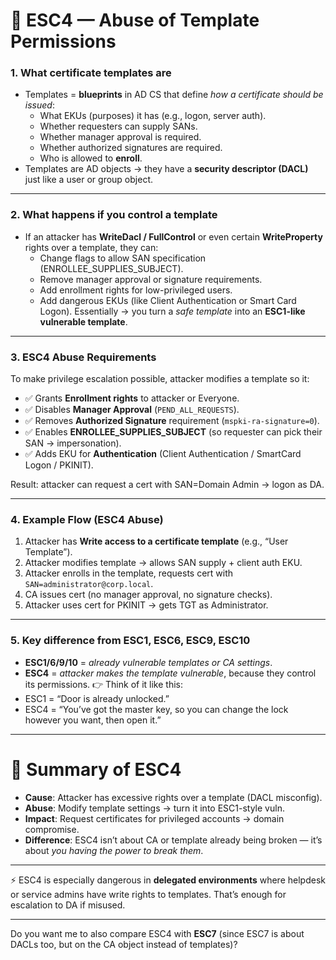 # 🔹 ESC4 — Abuse of Template Permissions

### 1. What certificate templates are
- Templates = **blueprints** in AD CS that define _how a certificate should be issued_:
    - What EKUs (purposes) it has (e.g., logon, server auth).
    - Whether requesters can supply SANs.
    - Whether manager approval is required.
    - Whether authorized signatures are required.
    - Who is allowed to **enroll**.
- Templates are AD objects → they have a **security descriptor (DACL)** just like a user or group object.
---
### 2. What happens if you control a template
- If an attacker has **WriteDacl / FullControl** or even certain **WriteProperty** rights over a template, they can:
    - Change flags to allow SAN specification (ENROLLEE_SUPPLIES_SUBJECT).
    - Remove manager approval or signature requirements.
    - Add enrollment rights for low-privileged users.
    - Add dangerous EKUs (like Client Authentication or Smart Card Logon).
Essentially → you turn a _safe template_ into an **ESC1-like vulnerable template**.

---
### 3. ESC4 Abuse Requirements
To make privilege escalation possible, attacker modifies a template so it:
- ✅ Grants **Enrollment rights** to attacker or Everyone.
- ✅ Disables **Manager Approval** (`PEND_ALL_REQUESTS`).
- ✅ Removes **Authorized Signature** requirement (`mspki-ra-signature=0`).
- ✅ Enables **ENROLLEE_SUPPLIES_SUBJECT** (so requester can pick their SAN → impersonation).
- ✅ Adds EKU for **Authentication** (Client Authentication / SmartCard Logon / PKINIT).

Result: attacker can request a cert with SAN=Domain Admin → logon as DA.

---
### 4. Example Flow (ESC4 Abuse)
1. Attacker has **Write access to a certificate template** (e.g., “User Template”).
2. Attacker modifies template → allows SAN supply + client auth EKU.
3. Attacker enrolls in the template, requests cert with `SAN=administrator@corp.local`.
4. CA issues cert (no manager approval, no signature checks).
5. Attacker uses cert for PKINIT → gets TGT as Administrator.
---
### 5. Key difference from ESC1, ESC6, ESC9, ESC10
- **ESC1/6/9/10** = _already vulnerable templates or CA settings_.
- **ESC4** = _attacker makes the template vulnerable_, because they control its permissions.
👉 Think of it like this:
- ESC1 = “Door is already unlocked.”
- ESC4 = “You’ve got the master key, so you can change the lock however you want, then open it.”
---
# 🔹 Summary of ESC4

- **Cause**: Attacker has excessive rights over a template (DACL misconfig).
- **Abuse**: Modify template settings → turn it into ESC1-style vuln.
- **Impact**: Request certificates for privileged accounts → domain compromise.
- **Difference**: ESC4 isn’t about CA or template already being broken — it’s about _you having the power to break them_.
---

⚡️ ESC4 is especially dangerous in **delegated environments** where helpdesk or service admins have write rights to templates. That’s enough for escalation to DA if misused.

---

Do you want me to also compare ESC4 with **ESC7** (since ESC7 is about DACLs too, but on the CA object instead of templates)?